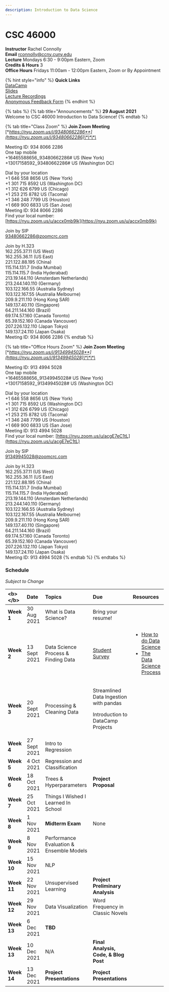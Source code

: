 ```yaml
---
description: Introduction to Data Science
---
```


# CSC 46000

**Instructor** Rachel Connolly  
**Email** rconnolly@ccny.cuny.edu  
**Lecture** Mondays 6:30 - 9:00pm Eastern, Zoom  
**Credits & Hours** 3  
**Office Hours** Fridays 11:00am - 12:00pm Eastern, Zoom or By Appointment  


{% hint style="info" %}
**Quick Links**  
[DataCamp](https://learn.datacamp.com/)  
[Slides](https://drive.google.com/drive/folders/1FjLvheheR1JXg6BJ0zXZal2gXRVe0uIX?usp=sharing)  
[Lecture Recordings](https://drive.google.com/drive/folders/1w_63OCO5_cNmxc1pEmQLWBIZ83ZA7Z-q?usp=sharing)  
[Anonymous Feedback Form](https://forms.gle/rrshnB6tWuHy8Ek18)
{% endhint %}

{% tabs %}
{% tab title="Announcements" %}
**29 August 2021**  
Welcome to CSC 46000 Introduction to Data Science!
{% endtab %}

{% tab title="Class Zoom" %}
**Join Zoom Meeting**  
[**https://nyu.zoom.us/j/93480662286**](https://nyu.zoom.us/j/93480662286)\*\*\*\*

Meeting ID: 934 8066 2286  
One tap mobile  
+16465588656,,93480662286\# US \(New York\)  
+13017158592,,93480662286\# US \(Washington DC\)

Dial by your location  
    +1 646 558 8656 US \(New York\)  
    +1 301 715 8592 US \(Washington DC\)  
    +1 312 626 6799 US \(Chicago\)  
    +1 253 215 8782 US \(Tacoma\)  
    +1 346 248 7799 US \(Houston\)  
    +1 669 900 6833 US \(San Jose\)  
Meeting ID: 934 8066 2286  
Find your local number:   
[https://nyu.zoom.us/u/accx0mb9lk](https://nyu.zoom.us/u/accx0mb9lk)

Join by SIP   
93480662286@zoomcrc.com

Join by H.323  
162.255.37.11 \(US West\)  
162.255.36.11 \(US East\)  
221.122.88.195 \(China\)  
115.114.131.7 \(India Mumbai\)  
115.114.115.7 \(India Hyderabad\)  
213.19.144.110 \(Amsterdam Netherlands\)  
213.244.140.110 \(Germany\)  
103.122.166.55 \(Australia Sydney\)  
103.122.167.55 \(Australia Melbourne\)  
209.9.211.110 \(Hong Kong SAR\)  
149.137.40.110 \(Singapore\)  
64.211.144.160 \(Brazil\)  
69.174.57.160 \(Canada Toronto\)  
65.39.152.160 \(Canada Vancouver\)  
207.226.132.110 \(Japan Tokyo\)  
149.137.24.110 \(Japan Osaka\)  
Meeting ID: 934 8066 2286
{% endtab %}

{% tab title="Office Hours Zoom" %}
**Join Zoom Meeting**   
[**https://nyu.zoom.us/j/91349945028**](https://nyu.zoom.us/j/91349945028)\*\*\*\*

Meeting ID: 913 4994 5028   
One tap mobile  
+16465588656,,91349945028\# US \(New York\) +13017158592,,91349945028\# US \(Washington DC\)

Dial by your location   
    +1 646 558 8656 US \(New York\)   
    +1 301 715 8592 US \(Washington DC\)   
    +1 312 626 6799 US \(Chicago\)   
    +1 253 215 8782 US \(Tacoma\)   
    +1 346 248 7799 US \(Houston\)   
    +1 669 900 6833 US \(San Jose\)   
Meeting ID: 913 4994 5028   
Find your local number: [https://nyu.zoom.us/u/acgE7eC1tL](https://nyu.zoom.us/u/acgE7eC1tL)

Join by SIP  
91349945028@zoomcrc.com

Join by H.323  
162.255.37.11 \(US West\)  
162.255.36.11 \(US East\)  
221.122.88.195 \(China\)  
115.114.131.7 \(India Mumbai\)   
115.114.115.7 \(India Hyderabad\)  
213.19.144.110 \(Amsterdam Netherlands\)  
213.244.140.110 \(Germany\)  
103.122.166.55 \(Australia Sydney\)  
103.122.167.55 \(Australia Melbourne\)  
209.9.211.110 \(Hong Kong SAR\)  
149.137.40.110 \(Singapore\)  
64.211.144.160 \(Brazil\)  
69.174.57.160 \(Canada Toronto\)  
65.39.152.160 \(Canada Vancouver\)  
207.226.132.110 \(Japan Tokyo\)  
149.137.24.110 \(Japan Osaka\)  
Meeting ID: 913 4994 5028
{% endtab %}
{% endtabs %}

### Schedule

_Subject to Change_

<table>
  <thead>
    <tr>
      <th style="text-align:left">&lt;b&gt;&lt;/b&gt;</th>
      <th style="text-align:left"><b>Date</b>
      </th>
      <th style="text-align:left">Topics</th>
      <th style="text-align:left">Due</th>
      <th style="text-align:left">Resources</th>
    </tr>
  </thead>
  <tbody>
    <tr>
      <td style="text-align:left"><b>Week 1</b>
      </td>
      <td style="text-align:left">30 Aug 2021</td>
      <td style="text-align:left">What is Data Science?</td>
      <td style="text-align:left">Bring your resume!</td>
      <td style="text-align:left"></td>
    </tr>
    <tr>
      <td style="text-align:left"><b>Week 2</b>
      </td>
      <td style="text-align:left">13 Sept 2021</td>
      <td style="text-align:left">Data Science Process &amp; Finding Data</td>
      <td style="text-align:left"><a href="https://forms.gle/iSpBBfGNxrMZhbYv8">Student Survey</a>
      </td>
      <td style="text-align:left">
        <ul>
          <li><a href="https://docs.microsoft.com/en-us/archive/blogs/machinelearning/how-to-do-data-science">How to do Data Science</a>
          </li>
          <li><a href="https://medium.springboard.com/the-data-science-process-the-complete-laymans-guide-to-what-a-data-scientist-actually-does-ca3e166b7c67">The Data Science Process</a>
          </li>
        </ul>
      </td>
    </tr>
    <tr>
      <td style="text-align:left"><b>Week 3</b>
      </td>
      <td style="text-align:left">20 Sept 2021</td>
      <td style="text-align:left">Processing &amp; Cleaning Data</td>
      <td style="text-align:left">
        <p>Streamlined Data Ingestion with pandas
          <br />
        </p>
        <p>Introduction to DataCamp Projects</p>
      </td>
      <td style="text-align:left"></td>
    </tr>
    <tr>
      <td style="text-align:left"><b>Week 4</b>
      </td>
      <td style="text-align:left">27 Sept 2021</td>
      <td style="text-align:left">Intro to Regression</td>
      <td style="text-align:left"></td>
      <td style="text-align:left"></td>
    </tr>
    <tr>
      <td style="text-align:left"><b>Week 5</b>
      </td>
      <td style="text-align:left">4 Oct 2021</td>
      <td style="text-align:left">Regression and Classification</td>
      <td style="text-align:left"></td>
      <td style="text-align:left"></td>
    </tr>
    <tr>
      <td style="text-align:left"><b>Week 6</b>
      </td>
      <td style="text-align:left">18 Oct 2021</td>
      <td style="text-align:left">Trees &amp; Hyperparameters</td>
      <td style="text-align:left"><b>Project Proposal</b>
      </td>
      <td style="text-align:left"></td>
    </tr>
    <tr>
      <td style="text-align:left"><b>Week 7</b>
      </td>
      <td style="text-align:left">25 Oct 2021</td>
      <td style="text-align:left">Things I Wished I Learned In School</td>
      <td style="text-align:left"></td>
      <td style="text-align:left"></td>
    </tr>
    <tr>
      <td style="text-align:left"><b>Week 8</b>
      </td>
      <td style="text-align:left">1 Nov 2021</td>
      <td style="text-align:left"><b>Midterm Exam</b>
      </td>
      <td style="text-align:left">None</td>
      <td style="text-align:left"></td>
    </tr>
    <tr>
      <td style="text-align:left"><b>Week 9</b>
      </td>
      <td style="text-align:left">8 Nov 2021</td>
      <td style="text-align:left">Performance Evaluation &amp; Ensemble Models</td>
      <td style="text-align:left"></td>
      <td style="text-align:left"></td>
    </tr>
    <tr>
      <td style="text-align:left"><b>Week 10</b>
      </td>
      <td style="text-align:left">15 Nov 2021</td>
      <td style="text-align:left">NLP</td>
      <td style="text-align:left"></td>
      <td style="text-align:left"></td>
    </tr>
    <tr>
      <td style="text-align:left"><b>Week 11</b>
      </td>
      <td style="text-align:left">22 Nov 2021</td>
      <td style="text-align:left">Unsupervised Learning</td>
      <td style="text-align:left"><b>Project Preliminary Analysis</b>
      </td>
      <td style="text-align:left"></td>
    </tr>
    <tr>
      <td style="text-align:left"><b>Week 12</b>
      </td>
      <td style="text-align:left">29 Nov 2021</td>
      <td style="text-align:left">Data Visualization</td>
      <td style="text-align:left">Word Frequency in Classic Novels</td>
      <td style="text-align:left"></td>
    </tr>
    <tr>
      <td style="text-align:left"><b>Week 13</b>
      </td>
      <td style="text-align:left">6 Dec 2021</td>
      <td style="text-align:left"><b>TBD</b>
      </td>
      <td style="text-align:left"></td>
      <td style="text-align:left"></td>
    </tr>
    <tr>
      <td style="text-align:left"><b>Week 13</b>
      </td>
      <td style="text-align:left">10 Dec 2021</td>
      <td style="text-align:left">N/A</td>
      <td style="text-align:left"><b>Final Analysis, Code, &amp; Blog Post </b>
      </td>
      <td style="text-align:left"></td>
    </tr>
    <tr>
      <td style="text-align:left"><b>Week 14</b>
      </td>
      <td style="text-align:left">13 Dec 2021</td>
      <td style="text-align:left"><b>Project Presentations</b>
      </td>
      <td style="text-align:left"><b>Project Presentations</b>
      </td>
      <td style="text-align:left"></td>
    </tr>
  </tbody>
</table>

### 


